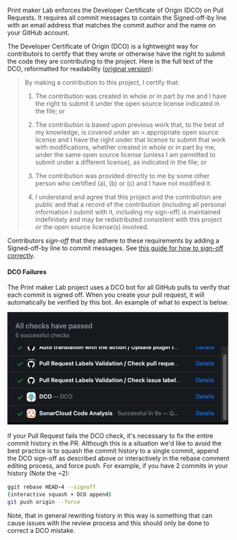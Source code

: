 Print maker Lab enforces the Developer Certificate of Origin (DCO) on Pull Requests. It requires all commit messages to contain the Signed-off-by line with an email address that matches the commit author and the name on your GitHub account.

The Developer Certificate of Origin (DCO) is a lightweight way for contributors to certify that they wrote or otherwise have the right to submit the code they are contributing to the project. Here is the full text of the DCO, reformatted for readability ([original version](https://developercertificate.org/)):

> By making a contribution to this project, I certify that:
>
> 1. The contribution was created in whole or in part by me and I have the right to submit it under the open source license indicated in the file; or
>
> 2. The contribution is based upon previous work that, to the best of my knowledge, is covered under an > appropriate open source license and I have the right under that license to submit that work with modifications, whether created in whole or in part by me, under the same open source license (unless I am permitted to submit under a different license), as indicated in the file; or
>
> 3. The contribution was provided directly to me by some other person who certified (a), (b) or (c) and I have not modified it.
>
> 4. I understand and agree that this project and the contribution are public and that a record of the contribution (including all personal information I submit with it, including my sign-off) is maintained indefinitely and may be redistributed consistent with this project or the open source license(s) involved.

Contributors *sign-off* that they adhere to these requirements by adding a Signed-off-by line to commit messages. See [this guide for how to sign-off correctly](./how_to_sign-off_commits.md).

#### DCO Failures

The Print maker Lab project uses a DCO bot for all GitHub pulls to verify that each commit is signed off. When you create your pull request, it will automatically be verified by this bot. An example of what to expect is below.

![Screenshot](./assets/github-commit-bots-expanded.png)

If your Pull Request fails the DCO check, it's necessary to fix the entire commit history in the PR. Although this is a situation we'd like to avoid the best practice is to squash the commit history to a single commit, append the DCO sign-off as described above or interactively in the rebase comment editing process, and force push. For example, if you have 2 commits in your history (Note the ~2):

```bash
ggit rebase HEAD~4 --signoff
(interactive squash + DCO append)
git push origin --force
```

Note, that in general rewriting history in this way is something that can cause issues with the review process and this should only be done to correct a DCO mistake.